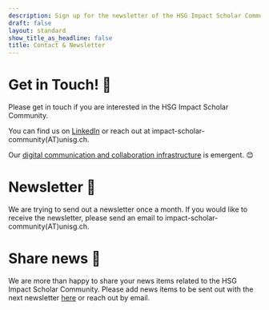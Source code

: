 ```yaml
---
description: Sign up for the newsletter of the HSG Impact Scholar Community
draft: false
layout: standard
show_title_as_headline: false
title: Contact & Newsletter
---
```

# Get in Touch! 🤗
Please get in touch if you are interested in the HSG Impact Scholar Community. 

You can find us on [LinkedIn](https://www.linkedin.com/groups/9079003/) or reach out at impact-scholar-community(AT)unisg.ch. 

Our [digital communication and collaboration infrastructure](/blog/digital-collaboration-infrastructure) is emergent. 😊

# Newsletter 💌
We are trying to send out a newsletter once a month. If you would like to receive the newsletter, please send an email to impact-scholar-community(AT)unisg.ch.

# Share news 🚀
We are more than happy to share your news items related to the HSG Impact Scholar Community. Please add news items to be sent out with the next newsletter [here](https://airtable.com/shryGm4MVH8V3JFHu) or reach out by email.
